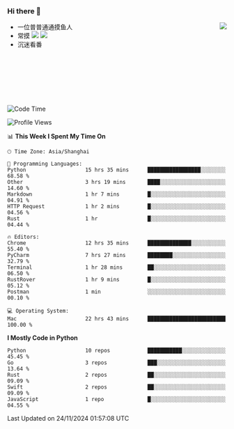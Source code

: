 ### Hi there 👋


<a href="https://github.com/yanlc39">
  <img align="right" src="https://github-readme-stats.vercel.app/api?username=yanlc39&show_icons=true&hide_border=true&icon_color=586069&title_color=a0a9af">
</a>

- 一位普普通通摸鱼人
- 常摸 ![](https://img.shields.io/badge/-Python-3e74a2?style=flat-square&logo=Python&logoColor=fff) ![](https://img.shields.io/badge/-C%2B%2B-brightgreen?style=flat-square)
- 沉迷看番



<br><br><br><br><br><br>


<!--START_SECTION:waka-->
![Code Time](http://img.shields.io/badge/Code%20Time-516%20hrs%2012%20mins-blue)

![Profile Views](http://img.shields.io/badge/Profile%20Views-0-blue)

📊 **This Week I Spent My Time On** 

```text
🕑︎ Time Zone: Asia/Shanghai

💬 Programming Languages: 
Python                   15 hrs 35 mins      █████████████████░░░░░░░░   68.58 % 
Other                    3 hrs 19 mins       ████░░░░░░░░░░░░░░░░░░░░░   14.60 % 
Markdown                 1 hr 7 mins         █░░░░░░░░░░░░░░░░░░░░░░░░   04.91 % 
HTTP Request             1 hr 2 mins         █░░░░░░░░░░░░░░░░░░░░░░░░   04.56 % 
Rust                     1 hr                █░░░░░░░░░░░░░░░░░░░░░░░░   04.44 % 

🔥 Editors: 
Chrome                   12 hrs 35 mins      ██████████████░░░░░░░░░░░   55.40 % 
PyCharm                  7 hrs 27 mins       ████████░░░░░░░░░░░░░░░░░   32.79 % 
Terminal                 1 hr 28 mins        ██░░░░░░░░░░░░░░░░░░░░░░░   06.50 % 
RustRover                1 hr 9 mins         █░░░░░░░░░░░░░░░░░░░░░░░░   05.12 % 
Postman                  1 min               ░░░░░░░░░░░░░░░░░░░░░░░░░   00.10 % 

💻 Operating System: 
Mac                      22 hrs 43 mins      █████████████████████████   100.00 % 
```

**I Mostly Code in Python** 

```text
Python                   10 repos            ███████████░░░░░░░░░░░░░░   45.45 % 
Go                       3 repos             ███░░░░░░░░░░░░░░░░░░░░░░   13.64 % 
Rust                     2 repos             ██░░░░░░░░░░░░░░░░░░░░░░░   09.09 % 
Swift                    2 repos             ██░░░░░░░░░░░░░░░░░░░░░░░   09.09 % 
JavaScript               1 repo              █░░░░░░░░░░░░░░░░░░░░░░░░   04.55 % 
```




 Last Updated on 24/11/2024 01:57:08 UTC
<!--END_SECTION:waka-->
